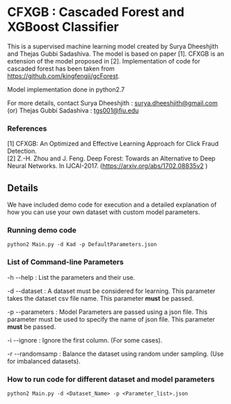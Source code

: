 # CFXGB : Cascaded Forest and XGBoost Classifier

This is a supervised machine learning model created by Surya Dheeshjith and Thejas Gubbi Sadashiva. The model is based on paper [1]. CFXGB is an extension of the model proposed in [2]. 
Implementation of code for cascaded forest has been taken from https://github.com/kingfengji/gcForest.

Model implementation done in python2.7

For more details, contact Surya Dheeshjith : surya.dheeshjith@gmail.com (or) Thejas Gubbi Sadashiva : tgs001@fiu.edu
                 
### References
[1] CFXGB: An Optimized and Effective Learning Approach for Click Fraud Detection.  
[2]  Z.-H. Zhou and J. Feng. Deep Forest: Towards an Alternative to Deep Neural Networks.
In IJCAI-2017. (https://arxiv.org/abs/1702.08835v2 )

## Details

We have included demo code for execution and a detailed explanation of how you can use your own dataset with custom model parameters.

### Running demo code

```python2 Main.py -d Kad -p DefaultParameters.json```

### List of Command-line Parameters

-h --help : List the parameters and their use. 

-d --dataset : A dataset must be considered for learning. This parameter takes the dataset csv file name. This parameter **must** be passed.    

-p --parameters : Model Parameters are passed using a json file. This parameter must be used to specify the name of json file. This parameter **must** be passed.  

-i --ignore : Ignore the first column. (For some cases).   

-r --randomsamp : Balance the dataset using random under sampling. (Use for imbalanced datasets).    

### How to run code for different dataset and model parameters

```python2 Main.py -d <Dataset_Name> -p <Parameter_list>.json```






